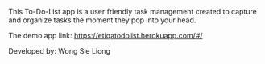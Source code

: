 This To-Do-List app is a user friendly task management created to capture and organize tasks the moment they pop into your head.

The demo app link: https://etiqatodolist.herokuapp.com/#/

Developed by: Wong Sie Liong
